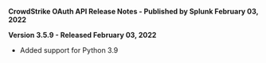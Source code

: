 **CrowdStrike OAuth API Release Notes - Published by Splunk February 03, 2022**


**Version 3.5.9 - Released February 03, 2022**

* Added support for Python 3.9
